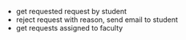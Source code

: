 -   get requested request by student
-   reject request with reason, send email to student
-   get requests assigned to faculty
